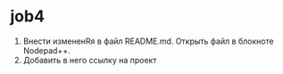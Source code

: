 # job4
1. Внести измененRя в файл README.md. Открыть файл в блокноте Nodepad++.
2. Добавить в него ссылку на проект